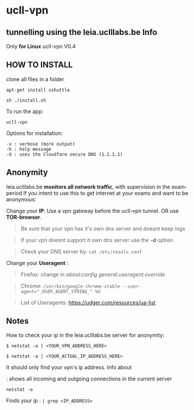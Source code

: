 # ucll-vpn
tunnelling using the leia.uclllabs.be
Info
-
Only **for Linux**
ucll-vpn V0.4

HOW TO INSTALL
-
clone all files in a folder
```
apt-get install sshuttle
```
```
sh ./install.sh
```
To run the app:
```
ucll-vpn
```

Options for installation:
```
-v : verbose (more output)
-h : help message
-d : uses the Cloudfare secure DNS (1.1.1.1)
```

Anonymity
-
leia.uclllabs.be **monitors all network traffic**, with supervision in the exam-period
If you intent to use this to get internet at your exams and want to be anonymous:

Change your **IP**: Use a vpn gateway before the ucll-vpn tunnel.
                    OR use **TOR-browser**.

> Be sure that your vpn has it's own dns server and doesnt keep logs

> If your vpn doesnt support it own dns server use the **-d** option

> Check your DNS server by: ```cat /etc/resolv.conf```


Change your **Useragent** : 

> Firefox: change in *about:config* *general.useragent.override*

> Chrome: ```/usr/bin/google-chrome-stable --user-agent="_USER_AGENT_STRING_" %U```
 
> List of Useragents: https://udger.com/resources/ua-list
      

Notes
-
How to check your ip in the leia.uclllabs.be server for anonymity:
```
$ netstat -a | <YOUR_VPN_ADDRESS_HERE>
```
```
$ netstat -a | <YOUR_ACTUAL_IP_ADDRESS_HERE>
```
It should only find your vpn's ip address.
Info about

: shows all incoming and outgoing connections in the current server
```
netstat -a
```
Finds your ip : ```| grep <IP_ADDRESS> ```


